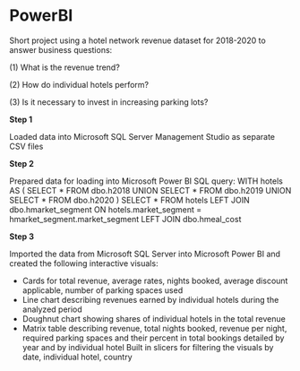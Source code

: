 # PowerBI
Short project using a hotel network revenue dataset for 2018-2020 to answer business questions:

(1) What is the revenue trend?

(2) How do individual hotels perform?

(3) Is it necessary to invest in increasing parking lots? 


**Step 1**

Loaded data into Microsoft SQL Server Management Studio as separate CSV files


**Step 2**

Prepared data for loading into Microsoft Power BI
SQL query:
WITH hotels AS
(
SELECT * FROM dbo.h2018
UNION
SELECT * FROM dbo.h2019
UNION
SELECT * FROM dbo.h2020
)
SELECT * FROM hotels
LEFT JOIN dbo.hmarket_segment
ON hotels.market_segment = hmarket_segment.market_segment
LEFT JOIN dbo.hmeal_cost


**Step 3**

Imported the data from Microsoft SQL Server into Microsoft Power BI and created the following interactive visuals:
- Cards for total revenue, average rates, nights booked, average discount applicable, number of parking spaces used
- Line chart describing revenues earned by individual hotels during the analyzed period
- Doughnut chart showing shares of individual hotels in the total revenue
- Matrix table describing revenue, total nights booked, revenue per night, required parking spaces and their percent in total bookings detailed by year and by individual hotel
Built in slicers for filtering the visuals by date, individual hotel, country

